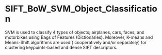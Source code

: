 # SIFT_BoW_SVM_Object_Classification
SVM is used to classify 4 types of objects; airplanes, cars, faces, and motorbikes using Bags of Features (Dictionaries). Moreover, K-means and Means-Shift algorithms are used ( cooperatively and/or separately) for clustering keypoints-based and dense SIFT descriptors. 
